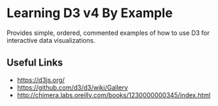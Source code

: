 # Learning D3 v4 By Example

Provides simple, ordered, commented examples of how to use D3 for interactive data visualizations.

## Useful Links

* https://d3js.org/
* https://github.com/d3/d3/wiki/Gallery
* http://chimera.labs.oreilly.com/books/1230000000345/index.html
